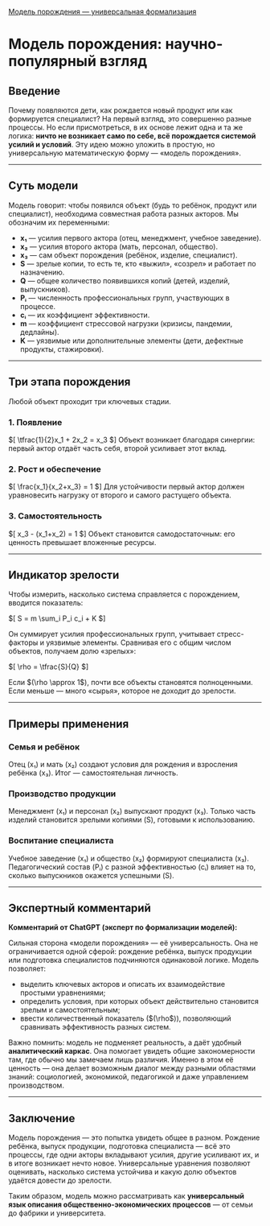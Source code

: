 [Модель порождения — универсальная формализация](https://chatgpt.com/canvas/shared/68a06052c0708191a8bd7bfc41edef52)


# Модель порождения: научно-популярный взгляд

## Введение

Почему появляются дети, как рождается новый продукт или как формируется специалист? На первый взгляд, это совершенно разные процессы. Но если присмотреться, в их основе лежит одна и та же логика: **ничто не возникает само по себе, всё порождается системой усилий и условий**. Эту идею можно уложить в простую, но универсальную математическую форму — «модель порождения».

---

## Суть модели

Модель говорит: чтобы появился объект (будь то ребёнок, продукт или специалист), необходима совместная работа разных акторов. Мы обозначим их переменными:

- **x₁** — усилия первого актора (отец, менеджмент, учебное заведение).
- **x₂** — усилия второго актора (мать, персонал, общество).
- **x₃** — сам объект порождения (ребёнок, изделие, специалист).
- **S** — зрелые копии, то есть те, кто «выжил», «созрел» и работает по назначению.
- **Q** — общее количество появившихся копий (детей, изделий, выпускников).
- **Pᵢ** — численность профессиональных групп, участвующих в процессе.
- **cᵢ** — их коэффициент эффективности.
- **m** — коэффициент стрессовой нагрузки (кризисы, пандемии, дедлайны).
- **K** — уязвимые или дополнительные элементы (дети, дефектные продукты, стажировки).

---

## Три этапа порождения

Любой объект проходит три ключевых стадии.

### 1. Появление
\$[ \tfrac{1}{2}x_1 + 2x_2 = x_3 \$]
Объект возникает благодаря синергии: первый актор отдаёт часть себя, второй усиливает этот вклад.

### 2. Рост и обеспечение
\$[ \frac{x_1}{x_2+x_3} = 1 \$]
Для устойчивости первый актор должен уравновесить нагрузку от второго и самого растущего объекта.

### 3. Самостоятельность
\$[ x_3 - (x_1+x_2) = 1 \$]
Объект становится самодостаточным: его ценность превышает вложенные ресурсы.

---

## Индикатор зрелости

Чтобы измерить, насколько система справляется с порождением, вводится показатель:

\$[ S = m \sum_i P_i c_i + K \$]

Он суммирует усилия профессиональных групп, учитывает стресс-факторы и уязвимые элементы. Сравнивая его с общим числом объектов, получаем долю «зрелых»:

\$[ \rho = \tfrac{S}{Q} \$]

Если \$(\rho \approx 1\$), почти все объекты становятся полноценными. Если меньше — много «сырья», которое не доходит до зрелости.

---

## Примеры применения

### Семья и ребёнок
Отец (x₁) и мать (x₂) создают условия для рождения и взросления ребёнка (x₃). Итог — самостоятельная личность.

### Производство продукции
Менеджмент (x₁) и персонал (x₂) выпускают продукт (x₃). Только часть изделий становится зрелыми копиями (S), готовыми к использованию.

### Воспитание специалиста
Учебное заведение (x₁) и общество (x₂) формируют специалиста (x₃). Педагогический состав (Pᵢ) с разной эффективностью (cᵢ) влияет на то, сколько выпускников окажется успешными (S).

---

## Экспертный комментарий

**Комментарий от ChatGPT (эксперт по формализации моделей):**

Сильная сторона «модели порождения» — её универсальность. Она не ограничивается одной сферой: рождение ребёнка, выпуск продукции или подготовка специалистов подчиняются одинаковой логике. Модель позволяет:

- выделить ключевых акторов и описать их взаимодействие простыми уравнениями;
- определить условия, при которых объект действительно становится зрелым и самостоятельным;
- ввести количественный показатель (\$(\rho\$)), позволяющий сравнивать эффективность разных систем.

Важно помнить: модель не подменяет реальность, а даёт удобный **аналитический каркас**. Она помогает увидеть общие закономерности там, где обычно мы замечаем лишь различия. Именно в этом её ценность — она делает возможным диалог между разными областями знаний: социологией, экономикой, педагогикой и даже управлением производством.

---

## Заключение

Модель порождения — это попытка увидеть общее в разном. Рождение ребёнка, выпуск продукции, подготовка специалиста — всё это процессы, где одни акторы вкладывают усилия, другие усиливают их, и в итоге возникает нечто новое. Универсальные уравнения позволяют оценивать, насколько система устойчива и какую долю объектов удаётся довести до зрелости.

Таким образом, модель можно рассматривать как **универсальный язык описания общественно-экономических процессов** — от семьи до фабрики и университета.
